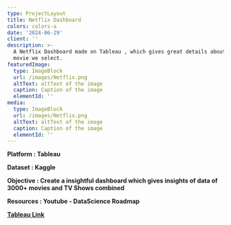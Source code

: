 ```yaml
---
type: ProjectLayout
title: Netflix Dashboard
colors: colors-a
date: '2024-06-29'
client: ''
description: >-
  A Netflix Dashboard made on Tableau , which gives great details about the
  movie we select.
featuredImage:
  type: ImageBlock
  url: /images/Netflix.png
  altText: altText of the image
  caption: Caption of the image
  elementId: ''
media:
  type: ImageBlock
  url: /images/Netflix.png
  altText: altText of the image
  caption: Caption of the image
  elementId: ''
---
```

**Platform : Tableau**

**Dataset : Kaggle**

**Objective : Create a insightful dashboard which gives insights of data of 3000+ movies and TV Shows combined**

**Resources : Youtube - DataScience Roadmap**

[**Tableau Link**](https://public.tableau.com/views/NetflixDashboard-Ishrath/Netflix?:language=en-GB&:sid=&:redirect=auth&:display_count=n&:origin=viz_share_link)
